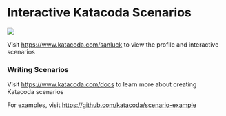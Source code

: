 # Interactive Katacoda Scenarios

[![](http://shields.katacoda.com/katacoda/sanluck/count.svg)](https://www.katacoda.com/sanluck "Get your profile on Katacoda.com")

Visit https://www.katacoda.com/sanluck to view the profile and interactive scenarios

### Writing Scenarios
Visit https://www.katacoda.com/docs to learn more about creating Katacoda scenarios

For examples, visit https://github.com/katacoda/scenario-example
